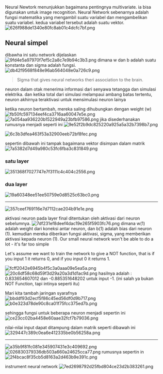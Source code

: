 Neural Newtork menunjukkan bagaimana pentingnya multivariate. ia bisa digunakan untuk image recognition. Neural Network sebenarnya adalah fungsi matematika yang mengambil suatu variabel dan mengambelikan suatu variabel. kedua variabel tersebut adalah suatu vektor. 
![626f988de1340e80fc8ab01c4dcfc7bf.png](../../../../_resources/626f988de1340e80fc8ab01c4dcfc7bf.png)

## Neural simpel
dibawha ini satu network dijelaskan
![9fd4e5a97970f7ef5c2a8c7e9b94c3b3.png](../../../../_resources/9fd4e5a97970f7ef5c2a8c7e9b94c3b3.png)
dimana w dan b adalah suatu konstanta dan sigma adalah fungsi. 
![db42f9568f848e96ab564048e0a726c9.png](../../../../_resources/db42f9568f848e96ab564048e0a726c9.png)

> Sigma that gives neural networks theri association to the brain.

neuron dalam otak menerima informasi dari senyawa tetangga dan simulasi elektrika. dan ketika total dari simulasi melampaui ambang batas tertentu, neuron akhirnya teraktivasi untuk mensimulasi neuron lainya

ketika neuron bertambah, mereka saling dihubungkan dengan weight (w)
![fb50fc597134eef4ca3716aa60047e5e.png](../../../../_resources/fb50fc597134eef4ca3716aa60047e5e.png)
![7a054aa936220b1522949a23bfb97586.png](../../../../_resources/7a054aa936220b1522949a23bfb97586.png)
jika disederhanakan rumusnya menjadi seperti ini
![9e52f2b9dc825220a925a5a32b7398b7.png](../../../../_resources/9e52f2b9dc825220a925a5a32b7398b7.png)

![6c3b3dfea463f53a32900eeb72bf8fec.png](../../../../_resources/6c3b3dfea463f53a32900eeb72bf8fec.png)

sepertin dibawah ini tampak bagaimana vektor disimpan dalam matrik
![7a5382d7d49a980c53fc6fba3c831849.png](../../../../_resources/7a5382d7d49a980c53fc6fba3c831849.png)

### satu layer
![351368f7027747e7f3111c4c404c2556.png](../../../../_resources/351368f7027747e7f3111c4c404c2556.png)
### dua layer
![19a60348ee51ee50759e0d8525c63bc0.png](../../../../_resources/19a60348ee51ee50759e0d8525c63bc0.png)

***
![357ceef769116e7d7112cae204b91e1e.png](../../../../_resources/357ceef769116e7d7112cae204b91e1e.png)

aktivasi neuron pada layer final ditentukan oleh aktivasi dari neuron sebelumnya. 
![7df231ef8deef4dac19e265f5903fc76.png](../../../../_resources/7df231ef8deef4dac19e265f5903fc76.png)
dimana w(1) adalah weight dari koneksi antar neuron, dan b(1) adalah bias dari neuron (1). kemudian mereka diberikan fungsi aktivasi, sigma, yang memberikan aktivasi kepada neuron (1). Our small neural network won't be able to do a lot - it's far too simple

Let's assume we want to train the network to give a NOT function, that is if you input 1 it returns 0, and if you input 0 it returns 1.

![fcff2042e6945b4f5c3a0aaa09e5ea5a.png](../../../../_resources/fcff2042e6945b4f5c3a0aaa09e5ea5a.png)
![20c6df58c68d59f3d29a20a3d1d1ac9d.png](../../../../_resources/20c6df58c68d59f3d29a20a3d1d1ac9d.png)
hasilnya adalah : 0.833654607012 dan -0.885351648202 untuk input -1. (ini salah ya bukan NOT Function, tapi intinya seperti itu)

Mari kita tambah jaringan syarafnya
![bbddf93d2ecf5f86c45ed56df0d9b717.png](../../../../_resources/bbddf93d2ecf5f86c45ed56df0d9b717.png)
![b0e323d78de90c8ca01f75fcc375ed7b.png](../../../../_resources/b0e323d78de90c8ca01f75fcc375ed7b.png)

sehingga fungsi untuk beberapa neuron menjadi sepertin ini ![ce23cc02ba4458e60aae32fcf7b79036.png](../../../../_resources/ce23cc02ba4458e60aae32fcf7b79036.png)

nilai-nilai input dapat ditampung dalam matrik seperti dibawah ini
![329447c389c0ea6e412335be0b56258a.png](../../../../_resources/329447c389c0ea6e412335be0b56258a.png)

***
![a35b9f81fc081e345907431e3c409692.png](../../../../_resources/a35b9f81fc081e345907431e3c409692.png)
![026830379336db503a660a24625cca77.png](../../../../_resources/026830379336db503a660a24625cca77.png)
rumusnya sepertin in ![2f4bcac8f35cb5d8163a2d463b9e391c.png](../../../../_resources/2f4bcac8f35cb5d8163a2d463b9e391c.png)

instrument neural network
![7ed2698792d25fbd804ce23d2b383261.png](../../../../_resources/7ed2698792d25fbd804ce23d2b383261.png)